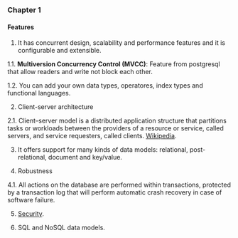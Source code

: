 ### Chapter 1

#### Features

1. It has concurrent design, scalability and performance features and it is configurable and extensible.

 1.1. **Multiversion Concurrency Control (MVCC)**: Feature from postgresql that allow readers and write not block each other.

 1.2. You can add your own data types, operatores, index types and functional languages.

2. Client-server architecture

 2.1. Client–server model is a distributed application structure that partitions tasks or workloads between the providers of a resource or service, called servers, and service requesters, called clients. [Wikipedia](https://en.wikipedia.org/wiki/Client%E2%80%93server_model).


3. It offers support for many kinds of data models: relational, post-relational, document and key/value.

4. Robustness

  4.1. All actions on the database are performed within transactions, protected by a transaction log that will perform automatic crash recovery in case of software failure.

5. [Security](https://www.postgresql.org/support/security/).

6. SQL and NoSQL data models.
